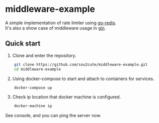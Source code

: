 # middleware-example
A simple implementation of rate limiter using [go-redis](https://github.com/go-redis/redis_rate).  
It's also a show case of middleware usage in [gin](https://github.com/gin-gonic/gin).

## Quick start
1.  Clone and enter the repository.
```sh
    git clone https://github.com/sou2cute/middleware-example.git
    cd middleware-example
```
2.  Using docker-compose to start and attach to containers for services.
```sh
    docker-compose up
```
3.  Check ip location that docker machine is configured.
```sh
    docker-machine ip
```
See console, and you can ping the server now.
